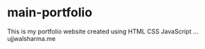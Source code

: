 # main-portfolio
This is my portfolio website created using HTML CSS JavaScript 
...
ujjwalsharma.me
